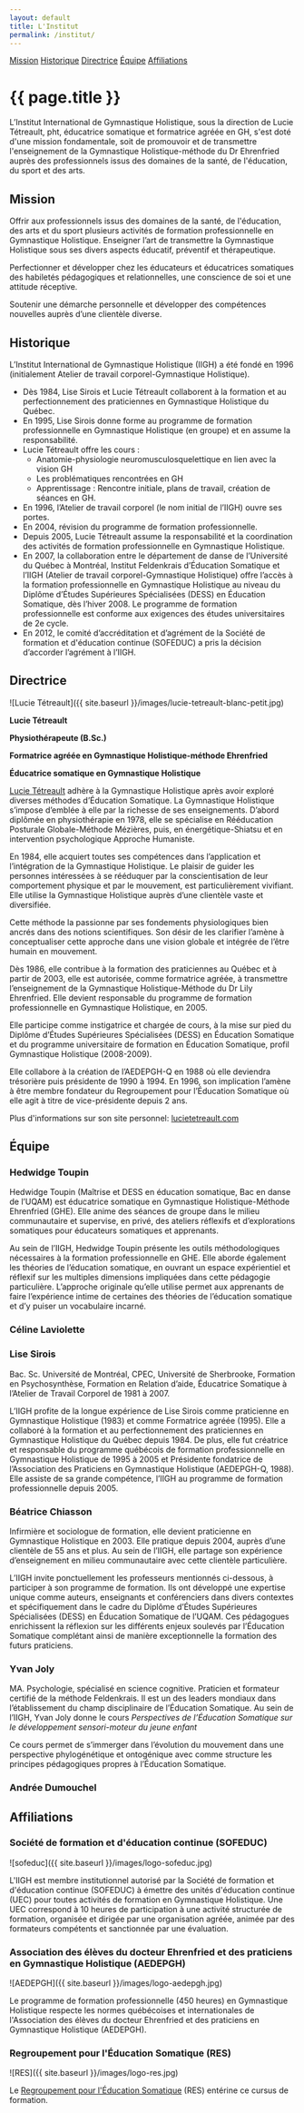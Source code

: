 ```yaml
---
layout: default
title: L'Institut
permalink: /institut/
---
```


<div class="subnav">
    <a href="{{ site.baseurl }}/institut/#mission">Mission</a>
    <a href="{{ site.baseurl }}/institut/#historique">Historique</a>
    <a href="{{ site.baseurl }}/institut/#directrice">Directrice</a>
    <a href="{{ site.baseurl }}/institut/#equipe">Équipe</a>
    <a href="{{ site.baseurl }}/institut/#affiliations">Affiliations</a>
</div>

<h1>{{ page.title }}</h1>

L’Institut International de Gymnastique Holistique, sous la direction de Lucie Tétreault, pht, éducatrice somatique et formatrice agréée en GH, s'est doté d'une mission fondamentale, soit de promouvoir et de transmettre l'enseignement de la Gymnastique Holistique-méthode du Dr Ehrenfried auprès des professionnels issus des domaines de la santé, de l'éducation, du sport et des arts.

<h2 id="mission">Mission</h2>

Offrir aux professionnels issus des domaines de la santé, de l'éducation, des arts et du sport plusieurs activités de formation professionnelle en Gymnastique Holistique. Enseigner l’art de transmettre la Gymnastique Holistique sous ses divers aspects éducatif, préventif et thérapeutique.

Perfectionner et développer chez les éducateurs et éducatrices somatiques des habiletés pédagogiques et relationnelles, une conscience de soi et une attitude réceptive.

Soutenir une démarche personnelle et développer des compétences nouvelles auprès d’une clientèle diverse.

<h2 id="historique">Historique</h2>

L’Institut International de Gymnastique Holistique (IIGH) a été fondé en 1996 (initialement Atelier de travail corporel-Gymnastique Holistique).

* Dès 1984, Lise Sirois et Lucie Tétreault collaborent à la formation et au perfectionnement des praticiennes en Gymnastique Holistique du Québec.
* En 1995, Lise Sirois donne forme au programme de formation professionnelle en Gymnastique Holistique (en groupe) et en assume la responsabilité.
* Lucie Tétreault offre les cours :
  * Anatomie-physiologie neuromusculosquelettique en lien avec la vision GH
  * Les problématiques rencontrées en GH
  * Apprentissage : Rencontre initiale, plans de travail, création de séances en GH.
* En 1996, l’Atelier de travail corporel (le nom initial de l’IIGH) ouvre ses portes.
* En 2004, révision du programme de formation professionnelle.
* Depuis 2005, Lucie Tétreault assume la responsabilité et la coordination des activités de formation professionnelle en Gymnastique Holistique.
* En 2007, la collaboration entre le département de danse de l’Université du Québec à Montréal, Institut Feldenkrais d’Éducation Somatique et l’IIGH (Atelier de travail corporel-Gymnastique Holistique) offre l’accès à la formation professionnelle en Gymnastique Holistique au niveau du Diplôme d’Études Supérieures Spécialisées (DESS) en Éducation Somatique, dès l’hiver 2008. Le programme de formation professionnelle est conforme aux exigences des études universitaires de 2e cycle.
* En 2012, le comité d’accréditation et d’agrément de la Société de formation et d'éducation continue (SOFEDUC) a pris la décision d’accorder l’agrément à l’IIGH.

<h2 id="directrice">Directrice</h2>

![Lucie Tétreault]({{ site.baseurl }}/images/lucie-tetreault-blanc-petit.jpg)

**Lucie Tétreault**

**Physiothérapeute (B.Sc.)**

**Formatrice agréée en Gymnastique Holistique-méthode Ehrenfried**

**Éducatrice somatique en Gymnastique Holistique**

[Lucie Tétreault](http://lucietetreault.com) adhère à la Gymnastique Holistique après avoir exploré diverses méthodes d’Éducation Somatique. La Gymnastique Holistique s’impose d’emblée à elle par la richesse de ses enseignements. D’abord diplômée en physiothérapie en 1978, elle se spécialise en Rééducation Posturale Globale-Méthode Mézières, puis, en énergétique-Shiatsu et en intervention psychologique Approche Humaniste.

En 1984, elle acquiert toutes ses compétences dans l’application et l’intégration de la Gymnastique Holistique. Le plaisir de guider les personnes intéressées à se rééduquer par la conscientisation de leur comportement physique et par le mouvement, est particulièrement vivifiant. Elle utilise la Gymnastique Holistique auprès d’une clientèle vaste et diversifiée.

Cette méthode la passionne par ses fondements physiologiques bien ancrés dans des notions scientifiques. Son désir de les clarifier l’amène à conceptualiser cette approche dans une vision globale et intégrée de l’être humain en mouvement.

Dès 1986, elle contribue à la formation des praticiennes au Québec et à partir de 2003, elle est autorisée, comme formatrice agréée, à transmettre l’enseignement de la Gymnastique Holistique-Méthode du Dr Lily Ehrenfried. Elle devient responsable du programme de formation professionnelle en Gymnastique Holistique, en 2005.

Elle participe comme instigatrice et chargée de cours, à la mise sur pied du Diplôme d’Études Supérieures Spécialisées (DESS) en Éducation Somatique et du programme universitaire de formation en Éducation Somatique, profil Gymnastique Holistique (2008-2009).

Elle collabore à la création de l’AEDEPGH-Q en 1988 où elle deviendra trésorière puis présidente de 1990 à 1994. En 1996, son implication l’amène à être membre fondateur du Regroupement pour l’Éducation Somatique où elle agit à titre de vice-présidente depuis 2 ans.

Plus d'informations sur son site personnel: [lucietetreault.com](http://lucietetreault.com)

<h2 id="equipe">Équipe</h2>

<h3>Hedwidge Toupin</h3>

Hedwidge Toupin (Maîtrise et DESS en éducation somatique, Bac en danse de
l’UQAM) est éducatrice somatique en Gymnastique Holistique-Méthode Ehrenfried
(GHE).  Elle anime des séances de groupe dans le milieu communautaire et
supervise, en privé, des ateliers réflexifs et d’explorations somatiques pour
éducateurs somatiques et apprenants.

Au sein de l’IIGH, Hedwidge Toupin présente les outils méthodologiques
nécessaires à la formation professionnelle en GHE. Elle aborde également les
théories de l’éducation somatique, en ouvrant un espace expérientiel et
réflexif sur les multiples dimensions impliquées dans cette pédagogie
particulière.  L’approche originale qu’elle utilise permet aux apprenants de
faire l’expérience intime de certaines des théories de l’éducation somatique et
d’y puiser un vocabulaire incarné.

<h3>Céline Laviolette</h3>

<h3>Lise Sirois</h3>

Bac. Sc. Université de Montréal, CPEC, Université de Sherbrooke, Formation en Psychosynthèse, Formation en Relation d’aide, Éducatrice Somatique à l’Atelier de Travail Corporel de 1981 à 2007.

L’IIGH profite de la longue expérience de Lise Sirois comme praticienne en Gymnastique Holistique (1983) et comme Formatrice agréée (1995). Elle a collaboré à la formation et au perfectionnement des praticiennes en Gymnastique Holistique du Québec depuis 1984. De plus, elle fut créatrice et responsable du programme québécois de formation professionnelle en Gymnastique Holistique de 1995 à 2005 et Présidente fondatrice de l’Association des Praticiens en Gymnastique Holistique (AEDEPGH-Q, 1988). Elle assiste de sa grande compétence, l’IIGH au programme de formation professionnelle depuis 2005.

<h3>Béatrice Chiasson</h3>

Infirmière et sociologue de formation, elle devient praticienne en Gymnastique Holistique en 2003. Elle pratique depuis 2004, auprès d’une clientèle de 55 ans et plus. Au sein de l’IIGH, elle partage son expérience d’enseignement en milieu communautaire avec cette clientèle particulière.

L’IIGH invite ponctuellement les professeurs mentionnés ci-dessous, à participer à son programme de formation. Ils ont développé une expertise unique comme auteurs, enseignants et conférenciers dans divers contextes et spécifiquement dans le cadre du Diplôme d’Études Supérieures Spécialisées (DESS) en Éducation Somatique de l’UQAM. Ces pédagogues enrichissent la réflexion sur les différents enjeux soulevés par l’Éducation Somatique complétant ainsi de manière exceptionnelle la formation des futurs praticiens.

<h3>Yvan Joly</h3>

MA. Psychologie, spécialisé en science cognitive. Praticien et formateur certifié de la méthode Feldenkrais. Il est un des leaders mondiaux dans l’établissement du champ disciplinaire de l’Éducation Somatique. Au sein de l’IIGH, Yvan Joly donne le cours *Perspectives de l’Éducation Somatique sur le développement sensori-moteur du jeune enfant*

Ce cours permet de s’immerger dans l’évolution du mouvement dans une perspective phylogénétique et ontogénique avec comme structure les principes pédagogiques propres à l’Éducation Somatique.

<h3>Andrée Dumouchel</h3>

<h2 id="affiliations">Affiliations</h2>

<h3>Société de formation et d'éducation continue (SOFEDUC)</h3>

![sofeduc]({{ site.baseurl }}/images/logo-sofeduc.jpg)

L'IIGH est membre institutionnel autorisé par la Société de formation et d'éducation continue (SOFEDUC) à émettre des unités d'éducation continue (UEC) pour toutes activités de formation en Gymnastique Holistique. Une UEC correspond à 10 heures de participation à une activité structurée de formation, organisée et dirigée par une organisation agréée, animée par des formateurs compétents et sanctionnée par une évaluation.

<h3>Association des élèves du docteur Ehrenfried et des praticiens en Gymnastique Holistique (AEDEPGH)</h3>

![AEDEPGH]({{ site.baseurl }}/images/logo-aedepgh.jpg)

Le programme de formation professionnelle (450 heures) en Gymnastique Holistique respecte les normes québécoises et internationales de l'Association des élèves du docteur Ehrenfried et des praticiens en Gymnastique Holistique (AEDEPGH).

<h3>Regroupement pour l'Éducation Somatique (RES)</h3>

![RES]({{ site.baseurl }}/images/logo-res.jpg)

Le [Regroupement pour l'Éducation Somatique](http://education-somatique.ca) (RES) entérine ce cursus de formation.

